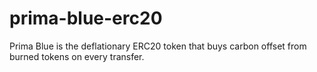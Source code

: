 # prima-blue-erc20

Prima Blue is the deflationary ERC20 token that buys carbon offset from burned tokens on every transfer.  